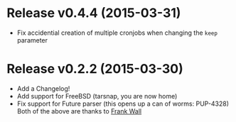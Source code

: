 Release v0.4.4 (2015-03-31)
===========================
* Fix accidential creation of multiple cronjobs when changing the `keep` parameter

Release v0.2.2 (2015-03-30)
===========================
* Add a Changelog!
* Add support for FreeBSD (tarsnap, you are now home)
* Fix support for Future parser (this opens up a can of worms: PUP-4328)
Both of the above are thanks to [Frank Wall](https://github.com/fraenki)
